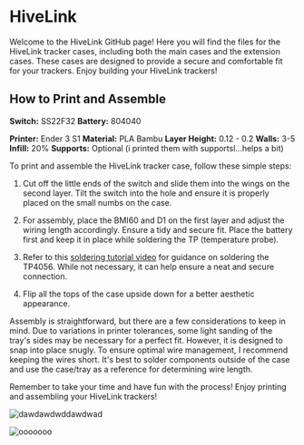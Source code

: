 # HiveLink
Welcome to the HiveLink GitHub page! Here you will find the files for the HiveLink tracker cases, including both the main cases and the extension cases. These cases are designed to provide a secure and comfortable fit for your trackers. Enjoy building your HiveLink trackers!

## How to Print and Assemble

**Switch:** SS22F32
**Battery:** 804040

**Printer:** Ender 3 S1
**Material:** PLA Bambu
**Layer Height:** 0.12 - 0.2
**Walls:** 3-5
**Infill:** 20%
**Supports:** Optional (i printed them with supportsl...helps a bit)

To print and assemble the HiveLink tracker case, follow these simple steps:

1. Cut off the little ends of the switch and slide them into the wings on the second layer. Tilt the switch into the hole and ensure it is properly placed on the small numbs on the case.

2. For assembly, place the BMI60 and D1 on the first layer and adjust the wiring length accordingly. Ensure a tidy and secure fit. Place the battery first and keep it in place while soldering the TP (temperature probe).

3. Refer to this [soldering tutorial video](https://youtu.be/hGc3ey2mqJU) for guidance on soldering the TP4056. While not necessary, it can help ensure a neat and secure connection.

4. Flip all the tops of the case upside down for a better aesthetic appearance.



Assembly is straightforward, but there are a few considerations to keep in mind. Due to variations in printer tolerances, some light sanding of the tray's sides may be necessary for a perfect fit. However, it is designed to snap into place snugly. To ensure optimal wire management, I recommend keeping the wires short. It's best to solder components outside of the case and use the case/tray as a reference for determining wire length.

Remember to take your time and have fun with the process! Enjoy printing and assembling your HiveLink trackers!



![dawdawdwddawdwad](https://github.com/SakeSaki/HiveLink/assets/119632972/672cf797-5c07-4cd4-b9bf-57099889feb5)


![ooooooo](https://github.com/SakeSaki/HiveLink/assets/119632972/381d2363-558b-476d-bd4e-2b5c7d526cc1)
